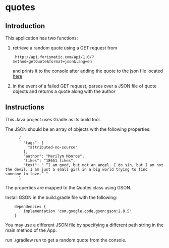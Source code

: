 # quotes

## Introduction

This application has two functions:

1. retrieve a random quote using a GET request from

        http://api.forismatic.com/api/1.0/?method=getQuote&format=json&lang=en
   and prints it to the console after adding the quote to the json file located [here](./src/main/resources/recentquotes.json)

2. in the event of a failed GET request, parses over a JSON file of quote objects and returns a quote along with the author

## Instructions

This Java project uses Gradle as its build tool.

The JSON should be an array of objects with the following properties:

          {
            "tags": [
              "attributed-no-source"
            ],
            "author": "Marilyn Monroe",
            "likes": "18651 likes",
            "text": " “I am good, but not an angel. I do sin, but I am not the devil. I am just a small girl in a big world trying to find someone to love.” "
          }
          
The properties are mapped to the Quotes class using GSON. 

Install GSON in the build.gradle file with the following:

        
        dependencies {
            implementation 'com.google.code.gson:gson:2.8.5'
        }

You may use a different JSON file by specifying a different path string in the main method of the App.
     
run ./gradlew run to get a random quote from the console.